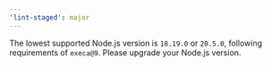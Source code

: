 ```yaml
---
'lint-staged': major
---
```


The lowest supported Node.js version is `18.19.0` or `20.5.0`, following requirements of `execa@9`. Please upgrade your Node.js version.
